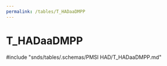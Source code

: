 ```yaml
---
permalink: /tables/T_HADaaDMPP
---
```

# T\_HADaaDMPP
<!-- SPDX-License-Identifier: MPL-2.0 -->

<!-- ATTENTION : Ne pas supprimer ou modifier la ligne ci-dessous -->
#include "snds/tables/.schemas/PMSI HAD/T_HADaaDMPP.md"
<!-- ATTENTION : Ne pas supprimer ou modifier la ligne ci-dessus -->
